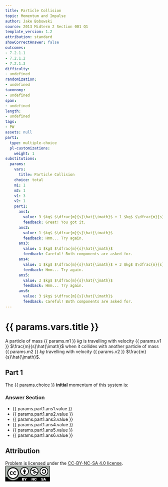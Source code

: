 ```yaml
---
title: Particle Collision
topic: Momentum and Impulse
author: Jake Bobowski
source: 2013 Midterm 2 Section 001 Q1
template_version: 1.2
attribution: standard
showCorrectAnswer: false
outcomes:
- 7.2.1.1
- 7.2.1.2
- 7.2.1.3
difficulty:
- undefined
randomization:
- undefined
taxonomy:
- undefined
span:
- undefined
length:
- undefined
tags:
- PW
assets: null
part1:
  type: multiple-choice
  pl-customizations:
    weight: 1
substitutions:
  params:
    vars:
      title: Particle Collision
    choice: total
    m1: 1
    m2: 1
    v1: 3
    v2: 1
    part1:
      ans1:
        value: 3 $kg$ $\dfrac{m}{s}\hat{\imath}$ + 1 $kg$ $\dfrac{m}{s}\hat{\jmath}$
        feedback: Great! You got it.
      ans2:
        value: 1 $kg$ $\dfrac{m}{s}\hat{\imath}$
        feedback: Hmm... Try again.
      ans3:
        value: 1 $kg$ $\dfrac{m}{s}\hat{\jmath}$
        feedback: Careful! Both components are asked for.
      ans4:
        value: 1 $kg$ $\dfrac{m}{s}\hat{\imath}$ + 3 $kg$ $\dfrac{m}{s}\hat{\jmath}$
        feedback: Hmm... Try again.
      ans5:
        value: 3 $kg$ $\dfrac{m}{s}\hat{\jmath}$
        feedback: Hmm... Try again.
      ans6:
        value: 3 $kg$ $\dfrac{m}{s}\hat{\imath}$
        feedback: Careful! Both components are asked for.
---
```

# {{ params.vars.title }}
A particle of mass {{ params.m1 }} $kg$ is travelling with velocity {{ params.v1 }} $\frac{m}{s}\hat{\imath}$ when it collides with another particle of mass {{ params.m2 }} $kg$ travelling with velocity {{ params.v2 }} $\frac{m}{s}\hat{\jmath}$.

## Part 1

The {{ params.choice }} **initial** momentum of this system is:

### Answer Section

- {{ params.part1.ans1.value }}
- {{ params.part1.ans2.value }}
- {{ params.part1.ans3.value }}
- {{ params.part1.ans4.value }}
- {{ params.part1.ans5.value }}
- {{ params.part1.ans6.value }}

## Attribution

Problem is licensed under the [CC-BY-NC-SA 4.0 license](https://creativecommons.org/licenses/by-nc-sa/4.0/).<br> ![The Creative Commons 4.0 license requiring attribution-BY, non-commercial-NC, and share-alike-SA license.](https://raw.githubusercontent.com/firasm/bits/master/by-nc-sa.png)